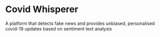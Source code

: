 # Covid Whisperer
A platform that detects fake news and provides unbiased, personalised covid-19 updates based on sentiment text analysis
